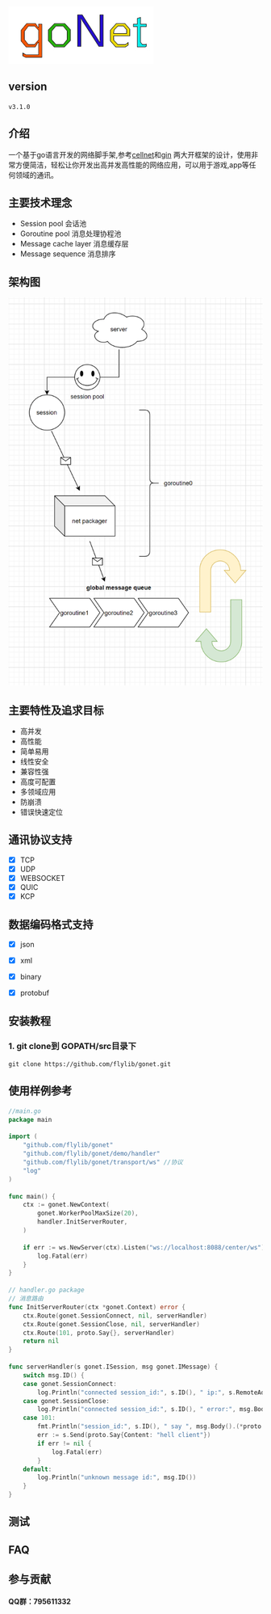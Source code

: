 
![gonetlogo](docs/logo.jpg)
## version
 `v3.1.0`
 
## 介绍
一个基于go语言开发的网络脚手架,参考[cellnet](https://github.com/davyxu/cellnet)和[gin](https://github.com/gin-gonic/gin) 两大开框架的设计，使用非常方便简洁，轻松让你开发出高并发高性能的网络应用，可以用于游戏,app等任何领域的通讯。

## 主要技术理念
- Session pool 会话池
- Goroutine pool  消息处理协程池
- Message cache layer 消息缓存层
- Message sequence 消息排序

## 架构图
![architecture](./architecture.png)


## 主要特性及追求目标
- 高并发
- 高性能
- 简单易用
- 线性安全
- 兼容性强
- 高度可配置
- 多领域应用
- 防崩溃
- 错误快速定位

## 通讯协议支持
- [x] TCP
- [x] UDP
- [x] WEBSOCKET
- [x] QUIC
- [x] KCP

## 数据编码格式支持
- [x] json
- [x] xml
- [x] binary
- [x] protobuf


## 安装教程
### **1.** git clone到 GOPATH/src目录下

```
git clone https://github.com/flylib/gonet.git
```

## 使用样例参考
```go
//main.go
package main

import (
	"github.com/flylib/gonet"
	"github.com/flylib/gonet/demo/handler"
	"github.com/flylib/gonet/transport/ws" //协议
	"log"
)

func main() {
	ctx := gonet.NewContext(
		gonet.WorkerPoolMaxSize(20),
		handler.InitServerRouter,
	)

	if err := ws.NewServer(ctx).Listen("ws://localhost:8088/center/ws"); err != nil {
		log.Fatal(err)
	}
}

// handler.go package
// 消息路由
func InitServerRouter(ctx *gonet.Context) error {
	ctx.Route(gonet.SessionConnect, nil, serverHandler)
	ctx.Route(gonet.SessionClose, nil, serverHandler)
	ctx.Route(101, proto.Say{}, serverHandler)
	return nil
}

func serverHandler(s gonet.ISession, msg gonet.IMessage) {
	switch msg.ID() {
	case gonet.SessionConnect:
		log.Println("connected session_id:", s.ID(), " ip:", s.RemoteAddr().String())
	case gonet.SessionClose:
		log.Println("connected session_id:", s.ID(), " error:", msg.Body())
	case 101:
		fmt.Println("session_id:", s.ID(), " say ", msg.Body().(*proto.Say).Content)
		err := s.Send(proto.Say{Content: "hell client"})
		if err != nil {
			log.Fatal(err)
		}
	default:
		log.Println("unknown message id:", msg.ID())
	}
}
```


## 测试
## FAQ
## 参与贡献
#### QQ群：795611332

